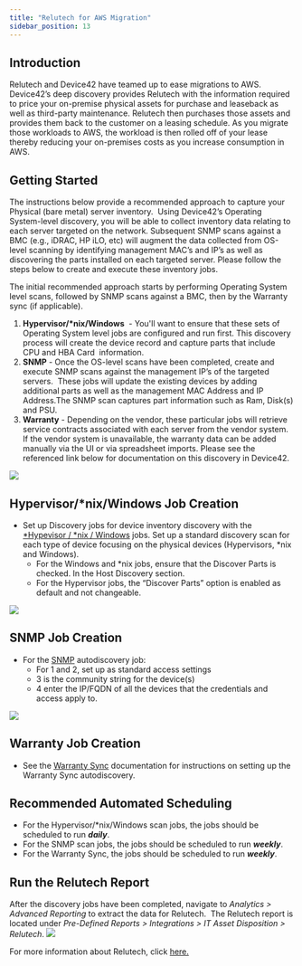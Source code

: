 ```yaml
---
title: "Relutech for AWS Migration"
sidebar_position: 13
---
```


## Introduction

Relutech and Device42 have teamed up to ease migrations to AWS. Device42’s deep discovery provides Relutech with the information required to price your on-premise physical assets for purchase and leaseback as well as third-party maintenance. Relutech then purchases those assets and provides them back to the customer on a leasing schedule. As you migrate those workloads to AWS, the workload is then rolled off of your lease thereby reducing your on-premises costs as you increase consumption in AWS.

## Getting Started

The instructions below provide a recommended approach to capture your Physical (bare metal) server inventory.  Using Device42’s Operating System-level discovery, you will be able to collect inventory data relating to each server targeted on the network. Subsequent SNMP scans against a BMC (e.g., iDRAC, HP iLO, etc) will augment the data collected from OS-level scanning by identifying management MAC’s and IP’s as well as discovering the parts installed on each targeted server. Please follow the steps below to create and execute these inventory jobs.

The initial recommended approach starts by performing Operating System level scans, followed by SNMP scans against a BMC, then by the Warranty sync (if applicable).

1. **Hypervisor/\*nix/Windows**  - You'll want to ensure that these sets of Operating System level jobs are configured and run first. This discovery process will create the device record and capture parts that include  CPU and HBA Card  information.
2. **SNMP** - Once the OS-level scans have been completed, create and execute SNMP scans against the management IP’s of the targeted servers.  These jobs will update the existing devices by adding additional parts as well as the management MAC Address and IP Address.The SNMP scan captures part information such as Ram, Disk(s) and PSU.
3. **Warranty** - Depending on the vendor, these particular jobs will retrieve service contracts associated with each server from the vendor system. If the vendor system is unavailable, the warranty data can be added manually via the UI or via spreadsheet imports. Please see the referenced link below for documentation on this discovery in Device42.

![](/assets/images/Relutech-3_D42-AD-Menu.png)

## Hypervisor/\*nix/Windows Job Creation

- Set up Discovery jobs for device inventory discovery with the [\*Hypevisor / \*nix / Windows](auto-discovery/linux-unix-server-auto-discovery.md) jobs. Set up a standard discovery scan for each type of device focusing on the physical devices (Hypervisors, \*nix and Windows).
    - For the Windows and \*nix jobs, ensure that the Discover Parts is checked. In the Host Discovery section.
    - For the Hypervisor jobs, the “Discover Parts” option is enabled as default and not changeable.

![](/assets/images/Relutech-1a_Windowsnix-AD-Parts-Option-1.png)

## SNMP Job Creation

- For the [SNMP](auto-discovery/storage-arrays-autodiscovery/snmp-san-server-auto-discovery.md) autodiscovery job:
    - For 1 and 2, set up as standard access settings
    - 3 is the community string for the device(s)
    - 4 enter the IP/FQDN of all the devices that the credentials and access apply to.

![](/assets/images/Relutech-2a_SNMP-AD-Option.png)

## Warranty Job Creation

- See the [Warranty Sync](auto-discovery/warranty-autodiscovery.md) documentation for instructions on setting up the Warranty Sync autodiscovery.

## Recommended Automated Scheduling

- For the Hypervisor/\*nix/Windows scan jobs, the jobs should be scheduled to run **_daily_**.
- For the SNMP scan jobs, the jobs should be scheduled to run **_weekly_**.
- For the Warranty Sync, the jobs should be scheduled to run **_weekly_**.

## Run the Relutech Report

After the discovery jobs have been completed, navigate to _Analytics > Advanced Reporting_ to extract the data for Relutech.  The Relutech report is located under _Pre-Defined Reports > Integrations > IT Asset Disposition > Relutech_. ![](/assets/images/Relutech-4_Reports-Menu.png)

For more information about Relutech, click [here.](https://relutech.com/request-a-quote/)
